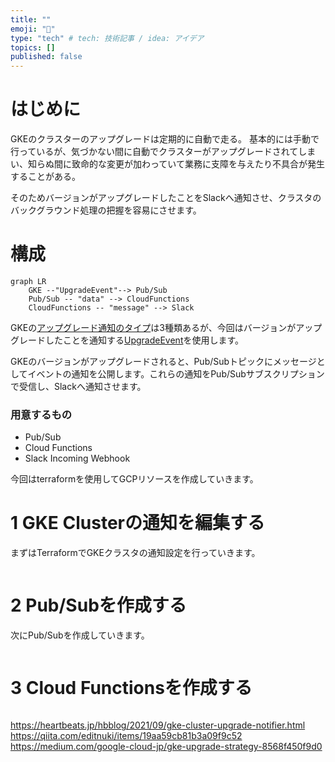 ```yaml
---
title: ""
emoji: "🙆"
type: "tech" # tech: 技術記事 / idea: アイデア
topics: []
published: false
---
```

# はじめに
GKEのクラスターのアップグレードは定期的に自動で走る。
基本的には手動で行っているが、気づかない間に自動でクラスターがアップグレードされてしまい、知らぬ間に致命的な変更が加わっていて業務に支障を与えたり不具合が発生することがある。

そのためバージョンがアップグレードしたことをSlackへ通知させ、クラスタのバックグラウンド処理の把握を容易にさせます。

# 構成

```mermaid
graph LR
	GKE --"UpgradeEvent"--> Pub/Sub
	Pub/Sub -- "data" --> CloudFunctions
	CloudFunctions -- "message" --> Slack    
```

GKEの[アップグレード通知のタイプ](https://cloud.google.com/kubernetes-engine/docs/concepts/cluster-notifications#notification-types)は3種類あるが、今回はバージョンがアップグレードしたことを通知する[UpgradeEvent](https://cloud.google.com/kubernetes-engine/docs/concepts/cluster-notifications#upgradeevent_2)を使用します。

GKEのバージョンがアップグレードされると、Pub/Subトピックにメッセージとしてイベントの通知を公開します。これらの通知をPub/Subサブスクリプションで受信し、Slackへ通知させます。

### 用意するもの
- Pub/Sub
- Cloud Functions
- Slack Incoming Webhook

今回はterraformを使用してGCPリソースを作成していきます。

# 1 GKE Clusterの通知を編集する
まずはTerraformでGKEクラスタの通知設定を行っていきます。
```terraform

```

# 2 Pub/Subを作成する
次にPub/Subを作成していきます。
```terraform

```

# 3 Cloud Functionsを作成する
```terraform

```

https://heartbeats.jp/hbblog/2021/09/gke-cluster-upgrade-notifier.html
https://qiita.com/editnuki/items/19aa59cb81b3a09f9c52
https://medium.com/google-cloud-jp/gke-upgrade-strategy-8568f450f9d0
